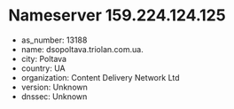 # Nameserver 159.224.124.125

* as_number: 13188
* name: dsopoltava.triolan.com.ua.
* city: Poltava
* country: UA
* organization: Content Delivery Network Ltd
* version: Unknown
* dnssec: Unknown
